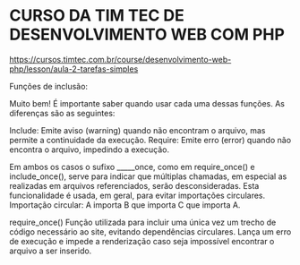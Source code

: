 # CURSO DA TIM TEC DE DESENVOLVIMENTO WEB COM PHP

https://cursos.timtec.com.br/course/desenvolvimento-web-php/lesson/aula-2-tarefas-simples



Funções de inclusão:

Muito bem! É importante saber quando usar cada uma dessas funções. As diferenças são as seguintes:

Include: Emite aviso (warning) quando não encontram o arquivo, mas permite a continuidade da execução.
Require: Emite erro (error) quando não encontra o arquivo, impedindo a execução.

Em ambos os casos o sufixo _____once, como em require_once() e include_once(), serve para indicar que múltiplas chamadas, em especial as realizadas em arquivos referenciados, serão desconsideradas. Esta funcionalidade é usada, em geral, para evitar importações circulares. Importação circular: A importa B que importa C que importa A.


require_once()
Função utilizada para incluir uma única vez um trecho de código necessário ao site, evitando dependências circulares. Lança um erro de execução e impede a renderização caso seja impossível encontrar o arquivo a ser inserido.